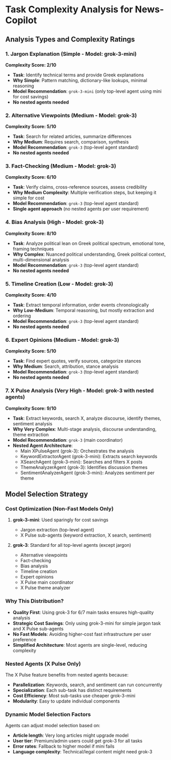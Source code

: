 # Task Complexity Analysis for News-Copilot

## Analysis Types and Complexity Ratings

### 1. Jargon Explanation (Simple - Model: grok-3-mini)
**Complexity Score: 2/10**
- **Task**: Identify technical terms and provide Greek explanations
- **Why Simple**: Pattern matching, dictionary-like lookups, minimal reasoning
- **Model Recommendation**: `grok-3-mini` (only top-level agent using mini for cost savings)
- **No nested agents needed**

### 2. Alternative Viewpoints (Medium - Model: grok-3)
**Complexity Score: 5/10**
- **Task**: Search for related articles, summarize differences
- **Why Medium**: Requires search, comparison, synthesis
- **Model Recommendation**: `grok-3` (top-level agent standard)
- **No nested agents needed**

### 3. Fact-Checking (Medium - Model: grok-3)
**Complexity Score: 6/10**
- **Task**: Verify claims, cross-reference sources, assess credibility
- **Why Medium Complexity**: Multiple verification steps, but keeping it simple for cost
- **Model Recommendation**: `grok-3` (top-level agent standard)
- **Single agent approach** (no nested agents per user requirement)

### 4. Bias Analysis (High - Model: grok-3)
**Complexity Score: 8/10**
- **Task**: Analyze political lean on Greek political spectrum, emotional tone, framing techniques
- **Why Complex**: Nuanced political understanding, Greek political context, multi-dimensional analysis
- **Model Recommendation**: `grok-3` (top-level agent standard)
- **No nested agents needed**

### 5. Timeline Creation (Low - Model: grok-3)
**Complexity Score: 4/10**
- **Task**: Extract temporal information, order events chronologically
- **Why Low-Medium**: Temporal reasoning, but mostly extraction and ordering
- **Model Recommendation**: `grok-3` (top-level agent standard)
- **No nested agents needed**

### 6. Expert Opinions (Medium - Model: grok-3)
**Complexity Score: 5/10**
- **Task**: Find expert quotes, verify sources, categorize stances
- **Why Medium**: Search, attribution, stance analysis
- **Model Recommendation**: `grok-3` (top-level agent standard)
- **No nested agents needed**

### 7. X Pulse Analysis (Very High - Model: grok-3 with nested agents)
**Complexity Score: 9/10**
- **Task**: Extract keywords, search X, analyze discourse, identify themes, sentiment analysis
- **Why Very Complex**: Multi-stage analysis, discourse understanding, theme extraction
- **Model Recommendation**: `grok-3` (main coordinator)
- **Nested Agent Architecture**:
  - Main XPulseAgent (grok-3): Orchestrates the analysis
  - KeywordExtractorAgent (grok-3-mini): Extracts search keywords
  - XSearchAgent (grok-3-mini): Searches and filters X posts
  - ThemeAnalyzerAgent (grok-3): Identifies discussion themes
  - SentimentAnalyzerAgent (grok-3-mini): Analyzes sentiment per theme

## Model Selection Strategy

### Cost Optimization (Non-Fast Models Only)
1. **grok-3-mini**: Used sparingly for cost savings
   - Jargon extraction (top-level agent)
   - X Pulse sub-agents (keyword extraction, X search, sentiment)

2. **grok-3**: Standard for all top-level agents (except jargon)
   - Alternative viewpoints
   - Fact-checking
   - Bias analysis
   - Timeline creation
   - Expert opinions
   - X Pulse main coordinator
   - X Pulse theme analyzer

### Why This Distribution?
- **Quality First**: Using grok-3 for 6/7 main tasks ensures high-quality analysis
- **Strategic Cost Savings**: Only using grok-3-mini for simple jargon task and X Pulse sub-agents
- **No Fast Models**: Avoiding higher-cost fast infrastructure per user preference
- **Simplified Architecture**: Most agents are single-level, reducing complexity

### Nested Agents (X Pulse Only)
The X Pulse feature benefits from nested agents because:
- **Parallelization**: Keywords, search, and sentiment can run concurrently
- **Specialization**: Each sub-task has distinct requirements
- **Cost Efficiency**: Most sub-tasks use cheaper grok-3-mini
- **Modularity**: Easy to update individual components

### Dynamic Model Selection Factors
Agents can adjust model selection based on:
- **Article length**: Very long articles might upgrade model
- **User tier**: Premium/admin users could get grok-3 for all tasks
- **Error rates**: Fallback to higher model if mini fails
- **Language complexity**: Technical/legal content might need grok-3